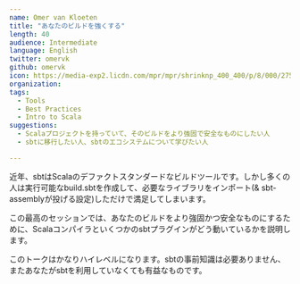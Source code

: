 ```yaml
---
name: Omer van Kloeten
title: "あなたのビルドを強くする"
length: 40
audience: Intermediate
language: English
twitter: omervk
github: omervk
icon: https://media-exp2.licdn.com/mpr/mpr/shrinknp_400_400/p/8/000/275/1af/02eab88.jpg
organization:
tags:
  - Tools
  - Best Practices
  - Intro to Scala
suggestions:
  - Scalaプロジェクトを持っていて、そのビルドをより強固で安全なものにしたい人
  - sbtに移行したい人、sbtのエコシステムについて学びたい人

---
```

近年、sbtはScalaのデファクトスタンダードなビルドツールです。しかし多くの人は実行可能なbuild.sbtを作成して、必要なライブラリをインポート(& sbt-assemblyが投げる設定)しただけで満足してしまいます。

この最高のセッションでは、あなたのビルドをより強固かつ安全なものにするために、Scalaコンパイラといくつかのsbtプラグインがどう動いているかを説明します。

このトークはかなりハイレベルになります。sbtの事前知識は必要ありません、またあなたがsbtを利用していなくても有益なものです。
